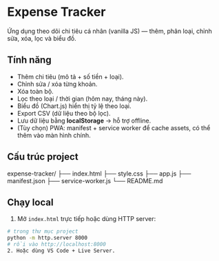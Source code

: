 # Expense Tracker

Ứng dụng theo dõi chi tiêu cá nhân (vanilla JS) — thêm, phân loại, chỉnh sửa, xóa, lọc và biểu đồ.

## Tính năng
- Thêm chi tiêu (mô tả + số tiền + loại).
- Chỉnh sửa / xóa từng khoản.
- Xóa toàn bộ.
- Lọc theo loại / thời gian (hôm nay, tháng này).
- Biểu đồ (Chart.js) hiển thị tỷ lệ theo loại.
- Export CSV (dữ liệu theo bộ lọc).
- Lưu dữ liệu bằng **localStorage** → hỗ trợ offline.
- (Tùy chọn) PWA: manifest + service worker để cache assets, có thể thêm vào màn hình chính.

## Cấu trúc project
expense-tracker/
├── index.html
├── style.css
├── app.js
├── manifest.json
├── service-worker.js
└── README.md
## Chạy local
1. Mở `index.html` trực tiếp hoặc dùng HTTP server:
```bash
# trong thư mục project
python -m http.server 8000
# rồi vào http://localhost:8000
2. Hoặc dùng VS Code + Live Server.